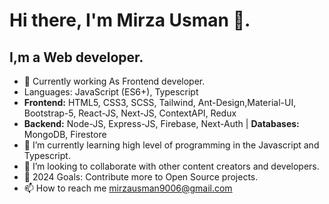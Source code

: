 # Hi there, I'm Mirza Usman 👋.
## I,m a Web developer.
- 🔭 Currently working As Frontend developer.
- Languages: JavaScript (ES6+), Typescript
-  **Frontend:** HTML5, CSS3, SCSS, Tailwind, Ant-Design,Material-UI, Bootstrap-5, React-JS, Next-JS, ContextAPI, Redux
-  **Backend:** Node-JS, Express-JS, Firebase, Next-Auth | **Databases:** MongoDB, Firestore
- 🌱 I’m currently learning high level of programming in the Javascript and Typescript.
- 👯 I’m looking to collaborate with other content creators and developers.
- 🥅 2024 Goals: Contribute more to Open Source projects.
- 📫 How to reach me mirzausman9006@gmail.com

<!---
MirzaUsman733/MirzaUsman733 is a ✨ special ✨ repository because its `README.md` (this file) appears on your GitHub profile.
You can click the Preview link to take a look at your changes.
--->
